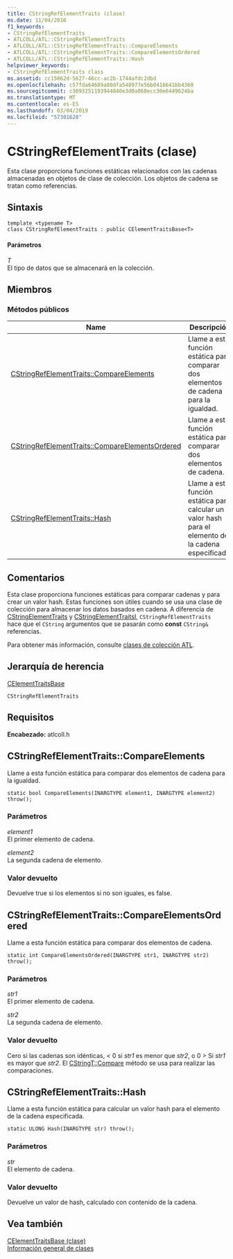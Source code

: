```yaml
---
title: CStringRefElementTraits (clase)
ms.date: 11/04/2016
f1_keywords:
- CStringRefElementTraits
- ATLCOLL/ATL::CStringRefElementTraits
- ATLCOLL/ATL::CStringRefElementTraits::CompareElements
- ATLCOLL/ATL::CStringRefElementTraits::CompareElementsOrdered
- ATLCOLL/ATL::CStringRefElementTraits::Hash
helpviewer_keywords:
- CStringRefElementTraits class
ms.assetid: cc15062d-5627-46cc-ac2b-1744afdc2dbd
ms.openlocfilehash: c57fda64689a80dfa548977e56b0416641bb4360
ms.sourcegitcommit: c3093251193944840e3d0a068ecc30e6449624ba
ms.translationtype: MT
ms.contentlocale: es-ES
ms.lasthandoff: 03/04/2019
ms.locfileid: "57301628"
---
```

# <a name="cstringrefelementtraits-class"></a>CStringRefElementTraits (clase)

Esta clase proporciona funciones estáticas relacionados con las cadenas almacenadas en objetos de clase de colección. Los objetos de cadena se tratan como referencias.

## <a name="syntax"></a>Sintaxis

```
template <typename T>
class CStringRefElementTraits : public CElementTraitsBase<T>
```

#### <a name="parameters"></a>Parámetros

*T*<br/>
El tipo de datos que se almacenará en la colección.

## <a name="members"></a>Miembros

### <a name="public-methods"></a>Métodos públicos

|Name|Descripción|
|----------|-----------------|
|[CStringRefElementTraits::CompareElements](#compareelements)|Llame a esta función estática para comparar dos elementos de cadena para la igualdad.|
|[CStringRefElementTraits::CompareElementsOrdered](#compareelementsordered)|Llame a esta función estática para comparar dos elementos de cadena.|
|[CStringRefElementTraits::Hash](#hash)|Llame a esta función estática para calcular un valor hash para el elemento de la cadena especificada.|

## <a name="remarks"></a>Comentarios

Esta clase proporciona funciones estáticas para comparar cadenas y para crear un valor hash. Estas funciones son útiles cuando se usa una clase de colección para almacenar los datos basados en cadena. A diferencia de [CStringElementTraits](../../atl/reference/cstringelementtraits-class.md) y [CStringElementTraitsI](../../atl/reference/cstringelementtraitsi-class.md), `CStringRefElementTraits` hace que el `CString` argumentos que se pasarán como **const** `CString&` referencias.

Para obtener más información, consulte [clases de colección ATL](../../atl/atl-collection-classes.md).

## <a name="inheritance-hierarchy"></a>Jerarquía de herencia

[CElementTraitsBase](../../atl/reference/celementtraitsbase-class.md)

`CStringRefElementTraits`

## <a name="requirements"></a>Requisitos

**Encabezado:** atlcoll.h

##  <a name="compareelements"></a>  CStringRefElementTraits::CompareElements

Llame a esta función estática para comparar dos elementos de cadena para la igualdad.

```
static bool CompareElements(INARGTYPE element1, INARGTYPE element2) throw();
```

### <a name="parameters"></a>Parámetros

*element1*<br/>
El primer elemento de cadena.

*element2*<br/>
La segunda cadena de elemento.

### <a name="return-value"></a>Valor devuelto

Devuelve true si los elementos si no son iguales, es false.

##  <a name="compareelementsordered"></a>  CStringRefElementTraits::CompareElementsOrdered

Llame a esta función estática para comparar dos elementos de cadena.

```
static int CompareElementsOrdered(INARGTYPE str1, INARGTYPE str2) throw();
```

### <a name="parameters"></a>Parámetros

*str1*<br/>
El primer elemento de cadena.

*str2*<br/>
La segunda cadena de elemento.

### <a name="return-value"></a>Valor devuelto

Cero si las cadenas son idénticas, < 0 si *str1* es menor que *str2*, o 0 > Si *str1* es mayor que *str2*. El [CStringT::Compare](../../atl-mfc-shared/reference/cstringt-class.md#compare) método se usa para realizar las comparaciones.

##  <a name="hash"></a>  CStringRefElementTraits::Hash

Llame a esta función estática para calcular un valor hash para el elemento de la cadena especificada.

```
static ULONG Hash(INARGTYPE str) throw();
```

### <a name="parameters"></a>Parámetros

*str*<br/>
El elemento de cadena.

### <a name="return-value"></a>Valor devuelto

Devuelve un valor de hash, calculado con contenido de la cadena.

## <a name="see-also"></a>Vea también

[CElementTraitsBase (clase)](../../atl/reference/celementtraitsbase-class.md)<br/>
[Información general de clases](../../atl/atl-class-overview.md)
